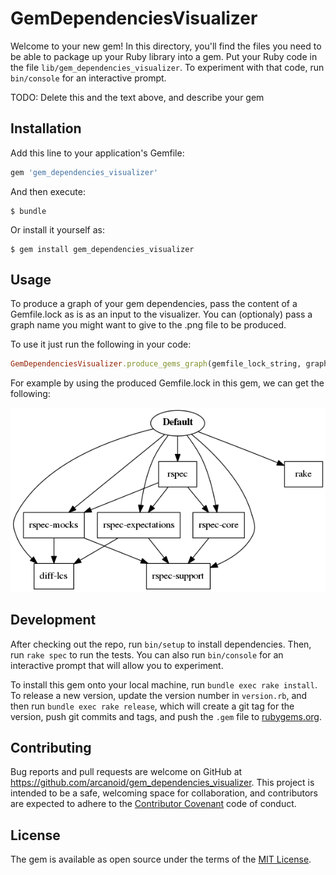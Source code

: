 # GemDependenciesVisualizer

Welcome to your new gem! In this directory, you'll find the files you need to be able to package up your Ruby library into a gem. Put your Ruby code in the file `lib/gem_dependencies_visualizer`. To experiment with that code, run `bin/console` for an interactive prompt.

TODO: Delete this and the text above, and describe your gem

## Installation

Add this line to your application's Gemfile:

```ruby
gem 'gem_dependencies_visualizer'
```

And then execute:

    $ bundle

Or install it yourself as:

    $ gem install gem_dependencies_visualizer

## Usage

To produce a graph of your gem dependencies, pass the content of a Gemfile.lock as is as an input to the visualizer. You can (optionaly) pass a graph name you might want to give to the .png file to be produced. 

To use it just run the following in your code:

```ruby
GemDependenciesVisualizer.produce_gems_graph(gemfile_lock_string, graph_name)
```

For example by using the produced Gemfile.lock in this gem, we can get the following:

![Sample produced graph](https://raw.githubusercontent.com/arcanoid/gem_dependencies_visualizer/master/sample_images/graph_sample.png)

## Development

After checking out the repo, run `bin/setup` to install dependencies. Then, run `rake spec` to run the tests. You can also run `bin/console` for an interactive prompt that will allow you to experiment.

To install this gem onto your local machine, run `bundle exec rake install`. To release a new version, update the version number in `version.rb`, and then run `bundle exec rake release`, which will create a git tag for the version, push git commits and tags, and push the `.gem` file to [rubygems.org](https://rubygems.org).

## Contributing

Bug reports and pull requests are welcome on GitHub at https://github.com/arcanoid/gem_dependencies_visualizer. This project is intended to be a safe, welcoming space for collaboration, and contributors are expected to adhere to the [Contributor Covenant](contributor-covenant.org) code of conduct.


## License

The gem is available as open source under the terms of the [MIT License](http://opensource.org/licenses/MIT).

